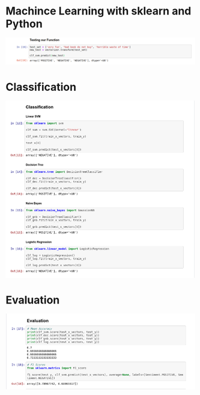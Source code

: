 # Machince Learning with sklearn and Python

![Alt text](https://github.com/Hassan-Mallah/MachineLearningPy/blob/master/Screenshot.png)

# Classification

![Alt text](https://github.com/Hassan-Mallah/MachineLearningPy/blob/master/ScreenshotClassification.png)


# Evaluation

![Alt text](https://github.com/Hassan-Mallah/MachineLearningPy/blob/master/Evaluation.png)
